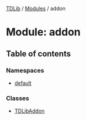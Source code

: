 [TDLib](../README.md) / [Modules](../modules.md) / addon

# Module: addon

## Table of contents

### Namespaces

- [default](addon.default.md)

### Classes

- [TDLibAddon](../classes/addon.TDLibAddon.md)

